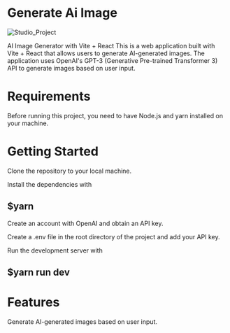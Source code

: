 # Generate Ai Image

![Studio_Project](https://user-images.githubusercontent.com/3766249/224801842-c84a8050-06c1-4cd6-9da5-2fb87edb6b80.gif)

AI Image Generator with Vite + React
This is a web application built with Vite + React that allows users to generate AI-generated images. The application uses OpenAI's GPT-3 (Generative Pre-trained Transformer 3) API to generate images based on user input.

# Requirements
Before running this project, you need to have Node.js and yarn installed on your machine.

# Getting Started
Clone the repository to your local machine.

Install the dependencies with
## $yarn

Create an account with OpenAI and obtain an API key.

Create a .env file in the root directory of the project and add your API key.

Run the development server with
## $yarn run dev

# Features
Generate AI-generated images based on user input.

